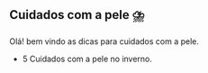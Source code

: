 ## Cuidados com a pele  :cloud_with_lightning_and_rain:

Olá! bem vindo as dicas para cuidados com a pele.

* 5 Cuidados com a pele no inverno.



